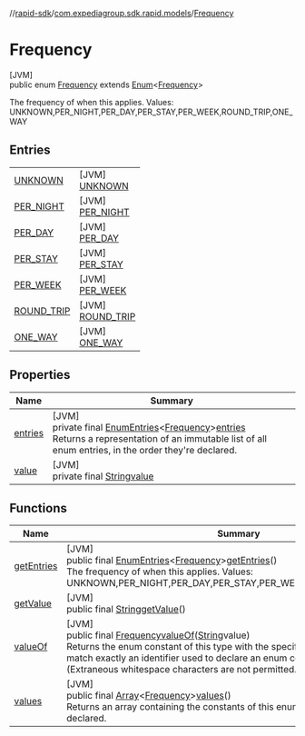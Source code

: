 //[rapid-sdk](../../../index.md)/[com.expediagroup.sdk.rapid.models](../index.md)/[Frequency](index.md)

# Frequency

[JVM]\
public enum [Frequency](index.md) extends [Enum](https://docs.oracle.com/javase/8/docs/api/java/lang/Enum.html)&lt;[Frequency](index.md)&gt;

The frequency of when this applies. Values: UNKNOWN,PER_NIGHT,PER_DAY,PER_STAY,PER_WEEK,ROUND_TRIP,ONE_WAY

## Entries

| | |
|---|---|
| [UNKNOWN](-u-n-k-n-o-w-n/index.md) | [JVM]<br>[UNKNOWN](-u-n-k-n-o-w-n/index.md) |
| [PER_NIGHT](-p-e-r_-n-i-g-h-t/index.md) | [JVM]<br>[PER_NIGHT](-p-e-r_-n-i-g-h-t/index.md) |
| [PER_DAY](-p-e-r_-d-a-y/index.md) | [JVM]<br>[PER_DAY](-p-e-r_-d-a-y/index.md) |
| [PER_STAY](-p-e-r_-s-t-a-y/index.md) | [JVM]<br>[PER_STAY](-p-e-r_-s-t-a-y/index.md) |
| [PER_WEEK](-p-e-r_-w-e-e-k/index.md) | [JVM]<br>[PER_WEEK](-p-e-r_-w-e-e-k/index.md) |
| [ROUND_TRIP](-r-o-u-n-d_-t-r-i-p/index.md) | [JVM]<br>[ROUND_TRIP](-r-o-u-n-d_-t-r-i-p/index.md) |
| [ONE_WAY](-o-n-e_-w-a-y/index.md) | [JVM]<br>[ONE_WAY](-o-n-e_-w-a-y/index.md) |

## Properties

| Name | Summary |
|---|---|
| [entries](index.md#-1225118199%2FProperties%2F700308213) | [JVM]<br>private final [EnumEntries](https://kotlinlang.org/api/latest/jvm/stdlib/kotlin.enums/-enum-entries/index.html)&lt;[Frequency](index.md)&gt;[entries](index.md#-1225118199%2FProperties%2F700308213)<br>Returns a representation of an immutable list of all enum entries, in the order they're declared. |
| [value](index.md#790443848%2FProperties%2F700308213) | [JVM]<br>private final [String](https://docs.oracle.com/javase/8/docs/api/java/lang/String.html)[value](index.md#790443848%2FProperties%2F700308213) |

## Functions

| Name | Summary |
|---|---|
| [getEntries](get-entries.md) | [JVM]<br>public final [EnumEntries](https://kotlinlang.org/api/latest/jvm/stdlib/kotlin.enums/-enum-entries/index.html)&lt;[Frequency](index.md)&gt;[getEntries](get-entries.md)()<br>The frequency of when this applies. Values: UNKNOWN,PER_NIGHT,PER_DAY,PER_STAY,PER_WEEK,ROUND_TRIP,ONE_WAY |
| [getValue](get-value.md) | [JVM]<br>public final [String](https://docs.oracle.com/javase/8/docs/api/java/lang/String.html)[getValue](get-value.md)() |
| [valueOf](value-of.md) | [JVM]<br>public final [Frequency](index.md)[valueOf](value-of.md)([String](https://docs.oracle.com/javase/8/docs/api/java/lang/String.html)value)<br>Returns the enum constant of this type with the specified name. The string must match exactly an identifier used to declare an enum constant in this type. (Extraneous whitespace characters are not permitted.) |
| [values](values.md) | [JVM]<br>public final [Array](https://kotlinlang.org/api/latest/jvm/stdlib/kotlin/-array/index.html)&lt;[Frequency](index.md)&gt;[values](values.md)()<br>Returns an array containing the constants of this enum type, in the order they're declared. |
